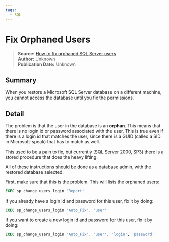 ```yaml
---
tags:
  - SQL
---
```


# Fix Orphaned Users

> **Source:** [How to fix orphaned SQL Server users](https://www.fileformat.info/tip/microsoft/sql_orphan_user.htm)   
> **Author:** Unknown   
> **Publication Date:** Unknown

## Summary

When you restore a Microsoft SQL Server database on a different machine, you cannot access the database until you fix the permissions.

## Detail

The problem is that the user in the database is an **orphan**. This means that there is no login id or password associated with the user. This is true even if there is a login id that matches the user, since there is a GUID (called a SID in Microsoft-speak) that has to match as well.

This used to be a pain to fix, but currently (SQL Server 2000, SP3) there is a stored procedure that does the heavy lifting.

All of these instructions should be done as a database admin, with the restored database selected.

First, make sure that this is the problem. This will lists the orphaned users:

```sql
EXEC sp_change_users_login 'Report'
```

If you already have a login id and password for this user, fix it by doing:

```sql
EXEC sp_change_users_login 'Auto_Fix', 'user'
```

If you want to create a new login id and password for this user, fix it by doing:

```sql
EXEC sp_change_users_login 'Auto_Fix', 'user', 'login', 'password'
```
